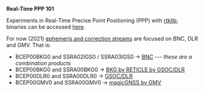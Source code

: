 **Real-Time PPP 101**

Experiments in Real-Time Precise Point Positioning (PPP) with [rtklib](http://www.rtklib.com/); binaries can be accessed [here](https://github.com/tomojitakasu/RTKLIB/releases).  

For now (2021) [ephemeris and correction streams](http://products.igs-ip.net/) are focused on BNC, DLR and GMV. That is:
 - BCEP00BKG0 and SSRA02IGS0 / SSRA03IGS0 -> [BNC](https://igs.bkg.bund.de/ntrip/download) --- *these are a combination products*
 - BCEP00BKG0 and SSRA00BKG0 -> [BKG by RETICLE by GSOC/DLR](https://www.dlr.de/DE/Home/home_node.html)
 - BCEP00DLR0 and SSRA00DLR0 -> [GSOC/DLR](https://www.dlr.de/DE/Home/home_node.html)
 - BCEP00GMV0 and SSRA00GMV0 -> [magicGNSS by GMV](https://magicgnss.gmv.com/)
